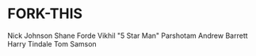# FORK-THIS

Nick Johnson
Shane Forde
Vikhil "5 Star Man" Parshotam
Andrew Barrett
Harry Tindale
Tom Samson